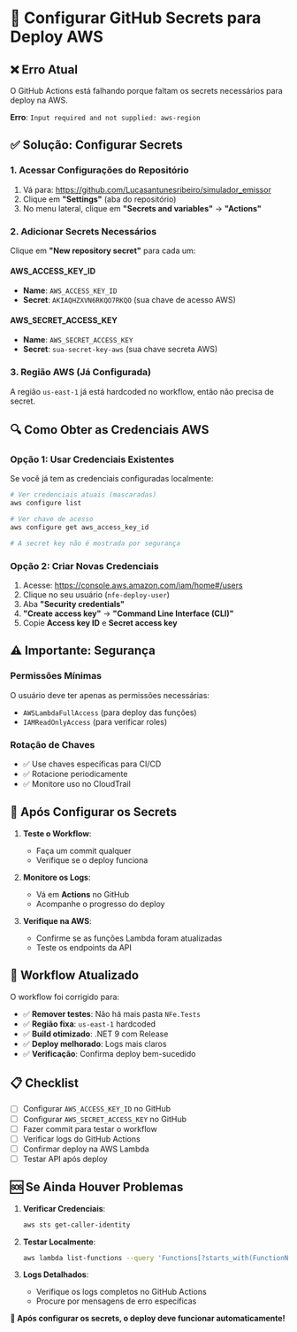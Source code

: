 # 🔐 Configurar GitHub Secrets para Deploy AWS

## ❌ **Erro Atual**
O GitHub Actions está falhando porque faltam os secrets necessários para deploy na AWS.

**Erro**: `Input required and not supplied: aws-region`

## ✅ **Solução: Configurar Secrets**

### **1. Acessar Configurações do Repositório**
1. Vá para: https://github.com/Lucasantunesribeiro/simulador_emissor
2. Clique em **"Settings"** (aba do repositório)
3. No menu lateral, clique em **"Secrets and variables"** → **"Actions"**

### **2. Adicionar Secrets Necessários**

Clique em **"New repository secret"** para cada um:

#### **AWS_ACCESS_KEY_ID**
- **Name**: `AWS_ACCESS_KEY_ID`
- **Secret**: `AKIAQHZXVN6RKQO7RKQO` (sua chave de acesso AWS)

#### **AWS_SECRET_ACCESS_KEY**
- **Name**: `AWS_SECRET_ACCESS_KEY`  
- **Secret**: `sua-secret-key-aws` (sua chave secreta AWS)

### **3. Região AWS (Já Configurada)**
A região `us-east-1` já está hardcoded no workflow, então não precisa de secret.

## 🔍 **Como Obter as Credenciais AWS**

### **Opção 1: Usar Credenciais Existentes**
Se você já tem as credenciais configuradas localmente:

```bash
# Ver credenciais atuais (mascaradas)
aws configure list

# Ver chave de acesso
aws configure get aws_access_key_id

# A secret key não é mostrada por segurança
```

### **Opção 2: Criar Novas Credenciais**
1. Acesse: https://console.aws.amazon.com/iam/home#/users
2. Clique no seu usuário (`nfe-deploy-user`)
3. Aba **"Security credentials"**
4. **"Create access key"** → **"Command Line Interface (CLI)"**
5. Copie **Access key ID** e **Secret access key**

## ⚠️ **Importante: Segurança**

### **Permissões Mínimas**
O usuário deve ter apenas as permissões necessárias:
- `AWSLambdaFullAccess` (para deploy das funções)
- `IAMReadOnlyAccess` (para verificar roles)

### **Rotação de Chaves**
- ✅ Use chaves específicas para CI/CD
- ✅ Rotacione periodicamente
- ✅ Monitore uso no CloudTrail

## 🚀 **Após Configurar os Secrets**

1. **Teste o Workflow**:
   - Faça um commit qualquer
   - Verifique se o deploy funciona

2. **Monitore os Logs**:
   - Vá em **Actions** no GitHub
   - Acompanhe o progresso do deploy

3. **Verifique na AWS**:
   - Confirme se as funções Lambda foram atualizadas
   - Teste os endpoints da API

## 🔧 **Workflow Atualizado**

O workflow foi corrigido para:
- ✅ **Remover testes**: Não há mais pasta `NFe.Tests`
- ✅ **Região fixa**: `us-east-1` hardcoded
- ✅ **Build otimizado**: .NET 9 com Release
- ✅ **Deploy melhorado**: Logs mais claros
- ✅ **Verificação**: Confirma deploy bem-sucedido

## 📋 **Checklist**

- [ ] Configurar `AWS_ACCESS_KEY_ID` no GitHub
- [ ] Configurar `AWS_SECRET_ACCESS_KEY` no GitHub  
- [ ] Fazer commit para testar o workflow
- [ ] Verificar logs do GitHub Actions
- [ ] Confirmar deploy na AWS Lambda
- [ ] Testar API após deploy

## 🆘 **Se Ainda Houver Problemas**

1. **Verificar Credenciais**:
   ```bash
   aws sts get-caller-identity
   ```

2. **Testar Localmente**:
   ```bash
   aws lambda list-functions --query 'Functions[?starts_with(FunctionName, `nfe`)].FunctionName'
   ```

3. **Logs Detalhados**:
   - Verifique os logs completos no GitHub Actions
   - Procure por mensagens de erro específicas

**🎯 Após configurar os secrets, o deploy deve funcionar automaticamente!**